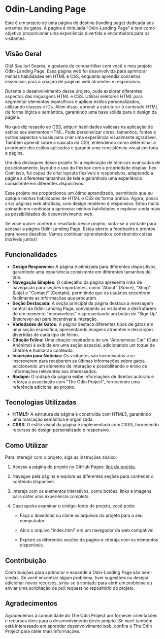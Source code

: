 # Odin-Landing Page

Este é um projeto de uma página de destino (landing page) dedicada aos amantes de gatos. A página é intitulada "Odin-Landing Page" e tem como objetivo proporcionar uma experiência divertida e encantadora para os visitantes.

## Visão Geral

Olá! Sou Iuri Soares, e gostaria de compartilhar com você o meu projeto Odin-Landing Page. Essa página web foi desenvolvida para aprimorar minhas habilidades em HTML e CSS, enquanto aprendia conceitos essenciais para a criação de páginas web atraentes e responsivas.

Durante o desenvolvimento desse projeto, pude explorar diferentes aspectos das linguagens HTML e CSS. Utilizei seletores HTML para segmentar elementos específicos e aplicar estilos personalizados, utilizando classes e IDs. Além disso, aprendi a estruturar o conteúdo HTML de forma lógica e semântica, garantindo uma base sólida para o design da página.

No que diz respeito ao CSS, adquiri habilidades valiosas na aplicação de estilos aos elementos HTML. Pude personalizar cores, tamanhos, fontes e outros aspectos visuais para criar uma experiência visualmente agradável. Também aprendi sobre a cascata do CSS, entendendo como determinar a prioridade dos estilos aplicados e garantir uma consistência visual em toda a página.

Um dos destaques desse projeto foi a exploração de técnicas avançadas de posicionamento, layout e o uso do flexbox com a propriedade display: flex. Com isso, fui capaz de criar layouts flexíveis e responsivos, adaptando a página a diferentes tamanhos de tela e garantindo uma experiência consistente em diferentes dispositivos.

Esse projeto me proporcionou um ótimo aprendizado, permitindo que eu aplique minhas habilidades de HTML e CSS de forma prática. Agora, posso criar páginas web atrativas, com design moderno e responsivo. Estou muito animado em continuar a aprimorar minhas habilidades e explorar ainda mais as possibilidades do desenvolvimento web.

Se você quiser conferir o resultado desse projeto, sinta-se à vontade para acessar a página Odin-Landing Page. Estou aberto a feedbacks e prontos para novos desafios. Vamos continuar aprendendo e construindo coisas incríveis juntos!

## Funcionalidades

- **Design Responsivo:** A página é otimizada para diferentes dispositivos, garantindo uma experiência consistente em diferentes tamanhos de tela.
- **Navegação Simples:** O cabeçalho da página apresenta links de navegação para seções importantes, como "About" (Sobre), "Shop" (Loja) e "Contact" (Contato), permitindo que os usuários encontrem facilmente as informações que procuram.
- **Seção Destacada:** A seção principal da página destaca a mensagem central da Odin-Landing Page, convidando os visitantes a desfrutarem de um momento "meowvelous" e apresentando um botão de "Sign Up" (Inscrever-se) para incentivar a interação.
- **Variedades de Gatos:** A página destaca diferentes tipos de gatos em uma seção específica, apresentando imagens atraentes e descrições divertidas de cada tipo de felino.
- **Citação Felina:** Uma citação inspiradora de um "Anonymous Cat" (Gato Anônimo) é exibida em uma seção especial, adicionando um toque de charme e humor ao conteúdo.
- **Inscrição para Notícias:** Os visitantes são incentivados a se inscreverem para receberem as últimas informações sobre gatos, adicionando um elemento de interação e possibilitando o envio de informações relevantes aos interessados.
- **Rodapé:** O rodapé da página exibe informações de direitos autorais e reforça a associação com "The Odin Project", fornecendo uma referência adicional ao projeto.

## Tecnologias Utilizadas

- **HTML5:** A estrutura da página é construída com HTML5, garantindo uma marcação semântica e organizada.
- **CSS3:** O estilo visual da página é implementado com CSS3, fornecendo recursos de design personalizado e responsivo.

## Como Utilizar

Para interagir com o projeto, siga as instruções abaixo:

1. Acesse a página do projeto no GitHub Pages: [link do projeto](link_do_projeto).
2. Navegue pela página e explore as diferentes seções para conhecer o conteúdo disponível.
3. Interaja com os elementos interativos, como botões, links e imagens, para obter uma experiência completa.
4. Caso queira examinar o código-fonte do projeto, você pode:

   - Faça o download ou clone os arquivos do projeto para o seu computador.

   - Abra o arquivo "index.html" em um navegador da web compatível.

   - Explore as diferentes seções da página e interaja com os elementos disponíveis.

## Contribuição

Contribuições para aprimorar e expandir a Odin-Landing Page são bem-vindas. Se você encontrar algum problema, tiver sugestões ou desejar adicionar novos recursos, sinta-se à vontade para abrir um problema ou enviar uma solicitação de pull request no repositório do projeto.

## Agradecimentos

Agradecemos à comunidade do The Odin Project por fornecer orientações e recursos úteis para o desenvolvimento deste projeto. Se você também está interessado em aprender desenvolvimento web, confira o The Odin Project para obter mais informações.
